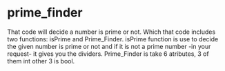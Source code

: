 # prime_finder
That code will decide a number is prime or not. Which that code includes two functions: isPrime and Prime_Finder. isPrime function is use to decide the given number is prime or not and if it is not a prime number -in your request- it gives you the dividers. Prime_Finder is take 6 atributes, 3 of them int other 3 is bool. 
